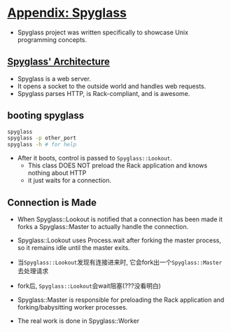 # [Appendix: Spyglass](https://workingwithruby.com/wwup/spyglass/)

+ Spyglass project was written specifically to showcase Unix programming concepts.

## [Spyglass' Architecture](https://workingwithruby.com/wwup/spyglass/#spyglass-architecture)

+ Spyglass is a web server.
+ It opens a socket to the outside world and handles web requests.
+ Spyglass parses HTTP, is Rack-compliant, and is awesome.

## booting spyglass

```bash
spyglass
spyglass -p other_port
spyglass -h # for help
```

+ After it boots, control is passed to `Spyglass::Lookout`.
    + This class DOES NOT preload the Rack application and knows nothing about HTTP
    + it just waits for a connection.


## Connection is Made

+ When Spyglass::Lookout is notified that a connection has been made it forks a Spyglass::Master to actually handle the connection.
+ Spyglass::Lookout uses Process.wait after forking the master process, so it remains idle until the master exits.

+ 当`Spyglass::Lookout`发现有连接进来时, 它会fork出一个`Spyglass::Master`去处理请求
+ fork后, `Spyglass::Lookout`会wait阻塞(???没看明白)

+ Spyglass::Master is responsible for preloading the Rack application and forking/babysitting worker processes.
+ The real work is done in Spyglass::Worker




